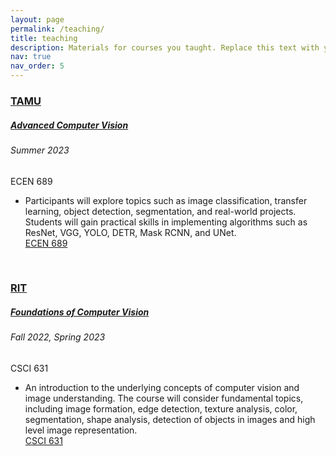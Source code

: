 ```yaml
---
layout: page
permalink: /teaching/
title: teaching
description: Materials for courses you taught. Replace this text with your description.
nav: true
nav_order: 5
---
```


<h3 style="color: #4b9cd3;" id="tamu"><a href="https://www.tamu.edu/">TAMU</a></h3>
<!-- COMP ECEN 689 (Computer Organization) -->
<div class="card mt-3">
  <div class="p-3">
    <div class="row">
      <div class="col-sm-10">
        <h5 id="ecen689" class="card-title"><a href="https://www.cs.unc.edu/~kakiryan/teaching/summer-210.html">Advanced Computer Vision</a></h5>
        <h6 class="card-subtitle font-italic">Summer 2023</h6>
      </div>
      <div class="col-sm-2 text-sm-right">
        <span class="badge">
          ECEN 689
        </span>
      </div>
    </div>
    <ul class="card-text font-weight-light list-group list-group-flush">
      <li class="list-group-item">
        <div class="row">
          <div class="col-sm-9">
            Participants will explore topics such as image classification, transfer learning, object detection, segmentation, and real-world projects. Students will gain practical skills in implementing algorithms such as ResNet, VGG, YOLO, DETR, Mask RCNN, and UNet.
          </div>
          <div class="col-sm-3">
            <a href="https://github.com/jesse-wei/COMP311-circuits">ECEN 689</a>
          </div>
        </div>
      </li>
    </ul>
  </div>
</div> 

<br>

<h3 style="color: #4b9cd3;" id="rit"><a href="https://www.rit.edu/">RIT</a></h3>
<!-- COMP CSCI 631 (Computer Organization) -->
<div class="card mt-3">
  <div class="p-3">
    <div class="row">
      <div class="col-sm-10">
        <h5 id="csci631" class="card-title"><a href="https://www.cs.unc.edu/~kakiryan/teaching/summer-210.html">Foundations of Computer Vision</a></h5>
        <h6 class="card-subtitle font-italic">Fall 2022, Spring 2023</h6>
      </div>
      <div class="col-sm-2 text-sm-right">
        <span class="badge">
          CSCI 631
        </span>
      </div>
    </div>
    <ul class="card-text font-weight-light list-group list-group-flush">
      <li class="list-group-item">
        <div class="row">
          <div class="col-sm-9">
            An introduction to the underlying concepts of computer vision and image understanding. The course will consider fundamental topics, including image formation, edge detection, texture analysis, color, segmentation, shape analysis, detection of objects in images and high level image representation.
          </div>
          <div class="col-sm-3">
            <a href="https://github.com/jesse-wei/COMP311-circuits">CSCI 631</a>
          </div>
        </div>
      </li>
    </ul>
  </div>
</div> 


